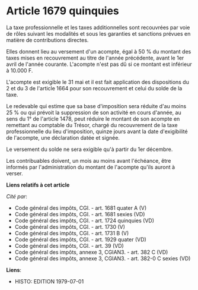 # Article 1679 quinquies

La taxe professionnelle et les taxes additionnelles sont recouvrées par voie de rôles suivant les modalités et sous les
garanties et sanctions prévues en matière de contributions directes.

Elles donnent lieu au versement d'un acompte, égal à 50 % du montant des taxes mises en recouvrement au titre de l'année
précédente, avant le 1er avril de l'année courante. L'acompte n'est pas dû si ce montant est inférieur à 10.000 F.

L'acompte est exigible le 31 mai et il est fait application des dispositions du 2 et du 3 de l'article 1664 pour son
recouvrement et celui du solde de la taxe.

Le redevable qui estime que sa base d'imposition sera réduite d'au moins 25 % ou qui prévoit la suppression de son activité
en cours d'année, au sens du 1° de l'article 1478, peut réduire le montant de son acompte en remettant au comptable du
Trésor, chargé du recouvrement de la taxe professionnelle du lieu d'imposition, quinze jours avant la date d'exigibilité de
l'acompte, une déclaration datée et signée.

Le versement du solde ne sera exigible qu'à partir du 1er décembre.

Les contribuables doivent, un mois au moins avant l'échéance, être informés par l'administration du montant de l'acompte
qu'ils auront à verser.

**Liens relatifs à cet article**

_Cité par_:

  - Code général des impôts, CGI. - art. 1681 quater A (V)
  - Code général des impôts, CGI. - art. 1681 sexies (VD)
  - Code général des impôts, CGI. - art. 1724 quinquies (VD)
  - Code général des impôts, CGI. - art. 1730 (V)
  - Code général des impôts, CGI. - art. 1731 B (V)
  - Code général des impôts, CGI. - art. 1929 quater (VD)
  - Code général des impôts, CGI. - art. 39 (VD)
  - Code général des impôts, annexe 3, CGIAN3. - art. 382 C (VD)
  - Code général des impôts, annexe 3, CGIAN3. - art. 382-0 C sexies (VD)

**Liens**:

  - HISTO: EDITION 1979-07-01
